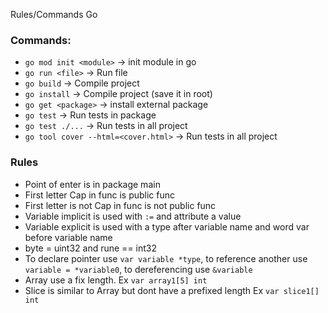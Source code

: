 Rules/Commands Go

### Commands:
 - `go mod init <module>` -> init module in go
 - `go run <file>` -> Run file
 - `go build` -> Compile project
 - `go install` -> Compile project (save it in root)
 - `go get <package>` -> install external package
 - `go test` -> Run tests in package
 - `go test ./...` -> Run tests in all project
 - `go tool cover --html=<cover.html>` -> Run tests in all project

### Rules
- Point of enter is in package main
- First letter Cap in func is public func
- First letter is not Cap in func is not public func
- Variable implicit is used with `:=` and attribute a value
- Variable explicit is used with a type after variable name and word var before variable name
- byte = uint32 and rune == int32
- To declare pointer use `var variable *type`, to reference another use `variable = *variable0`, to dereferencing use `&variable`
- Array use a fix length. Ex `var array1[5] int`
- Slice is similar to Array but dont have a prefixed length Ex `var slice1[] int`
